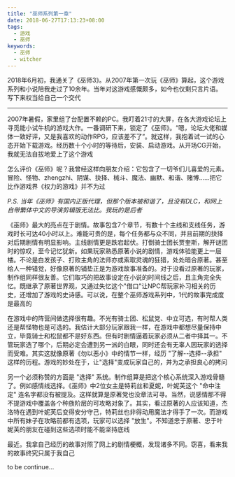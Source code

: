 ```yaml
---
title: "巫师系列第一章"
date: 2018-06-27T17:13:23+08:00
tags:
  - 游戏
  - 巫师
keywords:
  - 巫师
  - witcher
---
```


2018年6月初，我通关了《巫师3》。从2007年第一次玩《巫师》算起，这个游戏系列和小说陪我走过了10余年。当年对这游戏感慨颇多，如今也仅剩只言片语。写下来权当给自己一个交代

---

2007年暑假，家里组了台配置不赖的PC。我盯着21寸的大屏，在各大游戏论坛上寻觅能小试牛机的游戏大作。一番调研下来，锁定了《巫师》。“嗯，论坛大佬和媒体一致好评，又是我喜欢的动作RPG，应该差不了”。就这样，我抱着试一试的心态开始下载游戏。经历数十个小时的等待后，安装、启动游戏。从开场CG开始，我就无法自拔地爱上了这个游戏

怎么评价《巫师》呢？我曾经这样向朋友介绍：它包含了一切爷们儿喜爱的元素。冒险、怪物、zhengzhi、阴谋、抉择、械斗、魔法、幽默、和谐、赌博……把它比作游戏界《权力的游戏》并不为过

*P.S. 当年《巫师》有国内正版代理，但那个版本被和谐了，且没有DLC，和网上自带繁体中文的导演剪辑版无法比。我玩的是后者*

《巫师》最大的亮点在于剧情。故事包含7个章节，有数十个主线和支线任务，游戏时长可达40小时以上。难能可贵的是，每个任务都与众不同，并且前期的抉择对后期剧情有明显影响。主线剧情更是跌宕起伏。打倒骑士团长贾奎斯，解开谜团时的惊叹，至今记忆犹新。如果玩家熟悉原著小说的剧情，游戏体验能更上一层楼。不论是白发孩子、打败主角的法师亦或索取灵魂的狂猎，处处暗合原著。甚至给人一种错觉，好像原著的铺垫正是为游戏故事准备的。对于没看过原著的玩家，制作组同样很友善。它们取巧的把故事设定在小说的时间线之后，且主角完全失忆。既继承了原著世界观，又通过失忆这个"借口"让NPC帮玩家补习相关的历史，还增加了游戏的史诗感。可以说，在整个巫师游戏系列中，1代的故事完成度是最高的

在游戏中的阵营间做选择很有趣。不光有骑士团、松鼠党、中立可选，有时帮人类还是帮怪物也是可选的。我估计大部分玩家跟我一样，在游戏中都想尽量保持中立，毕竟骑士和松鼠都不是好东西。但有时剧情逼着玩家必须从二者中择其一。不管玩家选了哪个，后期必定会遭到另一派的白眼，同时还会有无辜人因玩家的选择而受难。其实这就像原著《勿以恶小》中的情节一样，经历 "了解--选择--承担" 这样的历程。游戏的妙处在于，让"选择"变成玩家自己的，并为之承担良心的拷问

另一个必须称赞的方面是 "选择" 系统。制作组算是把这个核心系统深入游戏骨髓了。例如感情线选择。《巫师》中2位女主是特莉丝和夏妮，叶妮芙这个 "命中注定" 连名字都没有被提及。这样就算是原著党也没章法可寻。当然，说感情那不得不提游戏中覆盖各个种族阶层的可攻略对象了。其实，看过原著的人应该知道，杰洛特在遇到叶妮芙后变得安分守己，特莉丝也非得动用魔法才得手了一次。而游戏中所有妹子在攻略前都有选项，玩家可以选择 "放生"。不知道忠于原著、忠于叶妮芙的朋友在碰到这些选项时能不能坚持底线

最近。我拿自己经历的故事对照了网上的剧情梗概，发现诸多不同。窃喜，看来我的故事终究只属于我自己

to be continue...